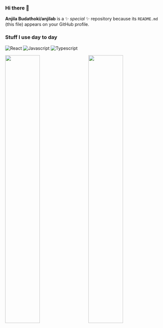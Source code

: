 ### Hi there 👋

**Anjila Budathoki/anjilab** is a ✨ _special_ ✨ repository because its `README.md` (this file) appears on your GitHub profile.

<!-- ![](https://gitwar.herokuapp.com/badge?username=anjilab) -->

<!-- [![trophy](https://github-profile-trophy.vercel.app/?username=anjilab)](https://github.com/ryo-ma/github-profile-trophy) -->

<!-- [![GitHub Streak](https://streak-stats.demolab.com?user=anjilab)](https://git.io/streak-stats) -->

### Stuff I use day to day
<p>
<img alt="React"  src="https://img.shields.io/badge/react-%2320232a.svg?style=for-the-badge&logo=react&logoColor=%2361DAFB"/>
<img alt="Javascript" src="https://img.shields.io/badge/javascript-%23323330.svg?style=for-the-badge&logo=javascript&logoColor=%23F7DF1E"/>
<img alt="Typescript" src="https://img.shields.io/badge/typescript-%23007ACC.svg?style=for-the-badge&logo=typescript&logoColor=white" />
</p>


<p>
<img align="left" width="47%" src="https://github-readme-stats.vercel.app/api/top-langs/?username=anjilab&layout=compact" />
  

<img align="right" width="47%" src="https://github-readme-stats.vercel.app/api?username=anjilab&show_icons=true&count_private=true&include_all_commits=true" />
</p>
